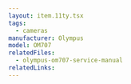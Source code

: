 ```yaml
---
layout: item.11ty.tsx
tags:
  - cameras
manufacturer: Olympus
model: OM707
relatedFiles:
  - olympus-om707-service-manual
relatedLinks:
---
```

